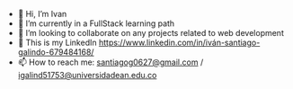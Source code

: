 - 👋 Hi, I’m Ivan
- 🌱 I’m currently in a FullStack learning path
- 💞️ I’m looking to collaborate on any projects related to web development
- 👀 This is my LinkedIn https://www.linkedin.com/in/iván-santiago-galindo-679484168/
- 📫 How to reach me: santiagog0627@gmail.com / igalind51753@universidadean.edu.co

<!---
ivan0627/ivan0627 is a ✨ special ✨ repository because its `README.md` (this file) appears on your GitHub profile.
You can click the Preview link to take a look at your changes.
--->
